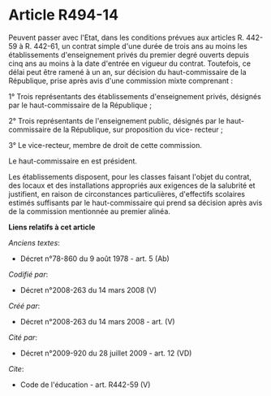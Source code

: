 # Article R494-14

Peuvent passer avec l'Etat, dans les conditions prévues aux articles R. 442-59 à R. 442-61, un contrat simple d'une durée de
trois ans au moins les établissements d'enseignement privés du premier degré ouverts depuis cinq ans au moins à la date
d'entrée en vigueur du contrat. Toutefois, ce délai peut être ramené à un an, sur décision du haut-commissaire de la
République, prise après avis d'une commission mixte comprenant : 

1° Trois représentants des établissements d'enseignement privés, désignés par le haut-commissaire de la République ; 

2° Trois représentants de l'enseignement public, désignés par le haut-commissaire de la République, sur proposition du vice-
recteur ; 

3° Le vice-recteur, membre de droit de cette commission. 

Le haut-commissaire en est président. 

Les établissements disposent, pour les classes faisant l'objet du contrat, des locaux et des installations appropriés aux
exigences de la salubrité et justifient, en raison de circonstances particulières, d'effectifs scolaires estimés suffisants
par le haut-commissaire qui prend sa décision après avis de la commission mentionnée au premier alinéa.

**Liens relatifs à cet article**

_Anciens textes_:

  - Décret n°78-860 du 9 août 1978 - art. 5 (Ab)

_Codifié par_:

  - Décret n°2008-263 du 14 mars 2008 (V)

_Créé par_:

  - Décret n°2008-263 du 14 mars 2008 - art. (V)

_Cité par_:

  - Décret n°2009-920 du 28 juillet 2009 - art. 12 (VD)

_Cite_:

  - Code de l'éducation - art. R442-59 (V)
